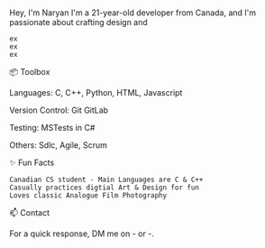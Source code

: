 ###
Hey, I'm Naryan
I'm a 21-year-old developer from Canada, and I'm passionate about crafting design and 

    ex
    ex
    ex

📦 Toolbox

Languages: C, C++, Python, HTML, Javascript

Version Control: Git GitLab

Testing: MSTests in C#

Others: Sdlc, Agile, Scrum

✨ Fun Facts

    Canadian CS student - Main Languages are C & C++
    Casually practices digtial Art & Design for fun
    Loves classic Analogue Film Photography
  

📫 Contact

For a quick response, DM me on - or -.

